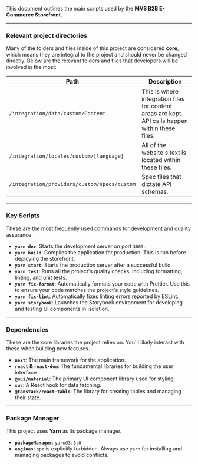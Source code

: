 This document outlines the main scripts used by the **MVS B2B E-Commerce Storefront**.


---

### Relevant project directories
Many of the folders and files inside of this project are considered **core**, which means they are integral to the project and should never be changed directly. Below are the relevant folders and files that developers will be involved in the most:

| Path                                         | Description                                                                 |
|----------------------------------------------|-----------------------------------------------------------------------------|
| `/integration/data/custom/Content`           | This is where integration files for content areas are kept. API calls happen within these files. |
| `/integration/locales/custom/[language]`     | All of the website's text is located within these files.                    |
| `/integration/providers/custom/specs/custom` | Spec files that dictate API schemas.                                        |

---

### Key Scripts

These are the most frequently used commands for development and quality assurance.

* **`yarn dev`**: Starts the development server on port `3003`.
* **`yarn build`**: Compiles the application for production. This is run before deploying the storefront.
* **`yarn start`**: Starts the production server after a successful build.
* **`yarn test`**: Runs all the project's quality checks, including formatting, linting, and unit tests.
* **`yarn fix-format`**: Automatically formats your code with Prettier. Use this to ensure your code matches the project's style guidelines.
* **`yarn fix-lint`**: Automatically fixes linting errors reported by ESLint.
* **`yarn storybook`**: Launches the Storybook environment for developing and testing UI components in isolation.

---

### Dependencies

These are the core libraries the project relies on. You'll likely interact with these when building new features.

* **`next`**: The main framework for the application.
* **`react` & `react-dom`**: The fundamental libraries for building the user interface.
* **`@mui/material`**: The primary UI component library used for styling.
* **`swr`**: A React hook for data fetching.
* **`@tanstack/react-table`**: The library for creating tables and managing their state.

---

### Package Manager

This project uses **Yarn** as its package manager.

* **`packageManager`**: `yarn@3.3.0`
* **`engines`**: `npm` is explicitly forbidden. Always use `yarn` for installing and managing packages to avoid conflicts.